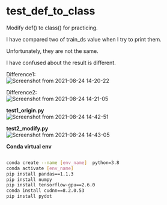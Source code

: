 # test_def_to_class

Modify def() to class() for practicing.

I have compared two of train_ds value when I try to print them.    

Unfortunately, they are not the same.    

I have confused about the result is different.  

Difference1:   
![Screenshot from 2021-08-24 14-20-22](https://user-images.githubusercontent.com/19554347/130567717-18cb1d4f-70d4-4aee-9da1-0e59c6aee5cc.png)

Difference2:   
![Screenshot from 2021-08-24 14-21-05](https://user-images.githubusercontent.com/19554347/130567746-3882cc19-f5ce-4304-9fde-2c26f1b38f9e.png)

**test1_origin.py**   
![Screenshot from 2021-08-24 14-42-51](https://user-images.githubusercontent.com/19554347/130569296-f4a440a4-5bc7-436e-95c5-30ab5a611a66.png)

**test2_modify.py**   
![Screenshot from 2021-08-24 14-43-05](https://user-images.githubusercontent.com/19554347/130569364-56d5cd09-1e35-44e3-92f6-74f27ebca775.png)

**Conda virtual env**

```bash

conda create --name [env_name]  python=3.8
conda activate [env_name]
pip install pandas==1.1.3
pip install numpy
pip install tensorflow-gpu==2.6.0
conda install cudnn==8.2.0.53
pip install pydot
```
